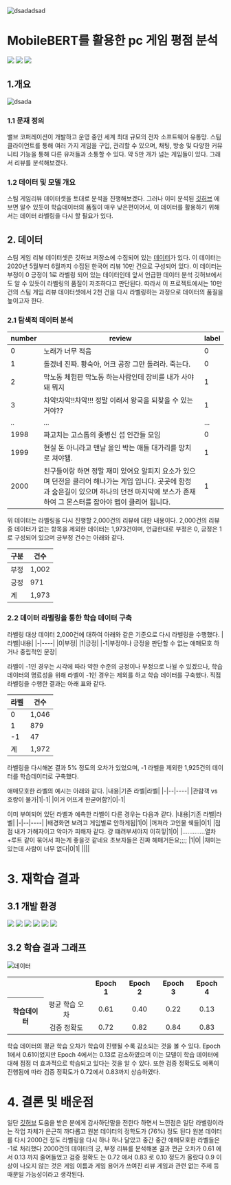 ![dsadadsad](https://github.com/user-attachments/assets/1eb39734-7933-413a-8f11-a6e5421c4566)

# MobileBERT를 활용한 pc 게임 평점 분석

<img src="https://img.shields.io/badge/pytorch-%23EE4C2C.svg?&style=for-the-badge&logo=pytorch&logoColor=white" /> <img src="https://img.shields.io/badge/pycharm-%23000000.svg?&style=for-the-badge&logo=pycharm&logoColor=white" />
<img src="https://img.shields.io/badge/python-%233776AB.svg?&style=for-the-badge&logo=python&logoColor=white" />

## 1.개요

![dsada](https://github.com/user-attachments/assets/ec9a151b-0eb2-4293-b9ea-f52f7c82d276)


### 1.1 문재 정의

밸브 코퍼레이션이 개발하고 운영 중인 세계 최대 규모의 전자 소프트웨어 유통망.
스팀 클라이언트를 통해 여러 가지 게임을 구입, 관리할 수 있으며, 채팅, 방송 및 다양한 커뮤니티 기능을 통해 다른 유저들과 소통할 수 있다. 약 5만 개가 넘는 게임들이 있다. 그래서 리뷰를 분석해보겠다.

### 1.2 데이터 및 모델 개요 

스팀 게임리뷰 데이터셋을 토대로 분석을 진행해보겠다. 그러나 이미 분석된 [깃허브](https://github.com/yeon0306/steam_game/blob/main/README.md) 에 보면 알수 있듯이 학습데이터의 품질이 매우 낮은편이어서, 이 데이터를 활용하기 위해서는 데이터 라벨링을 다시 할 필요가 있다.

## 2. 데이터
스팀 게임 리뷰 데이터셋은 깃허브 저장소에 수집되어 있는 [데이터](https://github.com/bab2min/corpus/tree/master/sentiment)가 있다. 이 데이터는 2020년 5월부터 6월까지 수집된 한국어 리뷰 10만 건으로 구성되어 있다. 이 데이터는 부정이 0 긍정이 1로 라벨링 되어 있는 데이터인데 앞서 언급한 데이터 분석 깃허브에서도 알 수 있듯이 라벨링의 품질이 저조하다고 판단된다. 따라서 이 프로젝트에서는 10만 건의 스팀 게임 리뷰 데이터셋에서 2천 건을 다시 라벨링하는 과정으로 데이터의 품질을 높이고자 한다.

### 2.1 탐색적 데이터 분석

|number| review |label|
|-|----------|---|
|0|노래가 너무 적음|0|
|1|돌겠네 진짜. 황숙아, 어크 공장 그만 돌려라. 죽는다.|0|
|2|막노동 체험판 막노동 하는사람인데 장비를 내가 사야돼 뭐지|1|
|3|차악!차악!!차악!!! 정말 이래서 왕국을 되찾을 수 있는거야??|1|
|..|...|...|...|
|1998|짜고치는 고스톱의 좆병신 섭 인간들 모임|0|
|1999|현실 돈 아니라고 맨날 올인 박는 애들 대가리를 망치로 쳐야됌.|1|
|2000|친구들이랑 하면 정말 재미 있어요 알피지 요소가 있으며 던전을 클리어 해나가는 게입 입니다. 곳곳에 함정과 숨은길이 있으며 하나의 던전 마지막에 보스가 존재하여 그 몬스터를 잡아야 맵이 클리어 됩니다.|1|

위 데이터는 라벨링을 다시 진행할 2,000건의 리뷰에 대한 내용이다. 2,000건의 리뷰 중 데이터가 없는 항목을 제외한 데이터는 1,973건이며, 언급한대로 부정은 0, 긍정은 1로 구성되어 있으며 긍부정 건수는 아래와 같다.  

|구분|건수|
|-|----|
|부정|1,002|
|긍정|971|
|계|1,973|

### 2.2 데이터 라벨링을 통한 학습 데이터 구축
라벨링 대상 데이터 2,000건에 대하여 아래와 같은 기준으로 다시 라벨링을 수행했다.
|라벨|내용|
|-|----|
|0|부정|
|1|긍정|
|-1|부정이나 긍정을 판단할 수 없는 애매모호 하거나 중립적인 문장|

라벨이 -1인 경우는 시각에 따라 약한 수준의 긍정이나 부정으로 나뉠 수 있겠으나, 학습 데이터의 명료성을 위해 라벨이 -1인 경우는 제외를 하고 학습 데이터를 구축했다. 직접 라벨링을 수행한 결과는 아래 표와 같다.

|라벨|건수|
|-|----|
|0|1,046|
|1|879|
|-1|47|
|계|1,972|

라벨링을 다시해본 결과 5% 정도의 오차가 있었으며, -1 라벨을 제외한 1,925건의 데이터를 학습데이터로 구축했다.

애매모호한 라벨의 예시는 아래와 같다.
|내용|기존 라벨|라벨|
|-|--|----|
|관람객 vs 호랑이 불가|1|-1|
|이거 어뜨게 한굳어함?|0|-1|

이미 부여되어 있던 라벨과 예측한 라벨이 다른 경우는 다음과 같다.
|내용|기존 라벨|라벨|
|-|--|----|
|배경화면 보려고 게임별로 안하게됨|1|0|
|꺼져라 고인물 쉑들|0|1|
|점점 내가 가해자이고 악마가 피해자 같다. 걍 떄려부셔야지 이히힣|1|0|
|.............열차+루트 같이 묶어서 파는게 좋을것 같네요 초보자들은 진짜 헤매거든요;;;;	|1|0|
|재미는 있는데 사람이 너무 없다|0|1|
||||


# 3. 재학습 결과

## 3.1 개발 환경
<img src="https://img.shields.io/badge/pycharm-000000?style=flat-square&logo=pycharm&logoColor=white"/> <img src="https://img.shields.io/badge/Python-3776AB?style=flat-square&logo=Python&logoColor=white"/> <img src="https://img.shields.io/badge/torch-EE4C2C?style=flat-square&logo=pytorch&logoColor=white"/> <img src="https://img.shields.io/badge/pandas-150458?style=flat-square&logo=pandas&logoColor=white"/> <img src="https://img.shields.io/badge/numpy-013243?style=flat-square&logo=numpy&logoColor=white"/> <img src="https://img.shields.io/badge/transformers-81c147?style=flat-square&logo=transformers&logoColor=white"/>

## 3.2 학습 결과 그래프

![데이터](https://github.com/user-attachments/assets/819b14e7-9239-4b9a-a0e4-d550e96ff594)

<table>
  <tr align="center"><th></th><th></th><th>Epoch 1</th><th>Epoch 2</th><th>Epoch 3</th><th>Epoch 4</th></tr>
  <tr align="center"><th rowspan="2">학습데이터</th><td>평균 학습 오차</td><td>0.61</td><td>0.40</td><td>0.22</td><td>0.13</td></tr>
  <tr align="center"><td>검증 정확도</td><td>0.72</td><td>0.82</td><td>0.84</td><td>0.83</td></tr>
</table>

학습 데이터의 평균 학습 오차가 학습이 진행될 수록 감소되는 것을 볼 수 있다. Epoch 1에서 0.61이었지만 Epoch 4에서는 0.13로 감소하였으며 이는 모델이 학습 데이터에 대해 점점 더 효과적으로 학습되고 있다는 것을 알 수 있다. 
또한 검증 정확도도 에폭이 진행됨에 따라 검증 정확도가 0.72에서 0.83까지 상승하였다.

# 4. 결론 및 배운점
일단 [깃허브](https://github.com/yeon0306/steam_game/blob/main/README.md) 도움을 받은 분에게 감사하단말을 전한다 하면서 느낀점은 일단 라벨링이라는 작업 자체가 은근히 까다롭고 원본 데이터의 정학도가 (76%) 정도 된다 
원본 데이터를 다시 2000건 정도 라벨링을 다시 하나 하나 달았고 중간 중간 애매모호한 라벨들은 -1로 처리했다 2000건의 데이터의 긍, 부정 리뷰를 분석해본 결과 편균 오차가 0.61 에서 0.13 까지 줄어들었고 검증 정확도 는 0.72 에서 0.83 로 0.10 정도가 올랐다
0.9 이상이 나오지 않는 것은 게임 이름과 게임 용어가 쓰여진 리뷰 게임과 관련 없는 주제 등  때문일 가능성이라고 생각된다.
